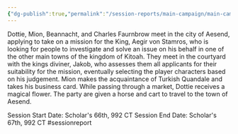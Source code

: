 ```yaml
---
{"dg-publish":true,"permalink":"/session-reports/main-campaign/main-campaign-session-1/"}
---
```



Dottie, Mion, Beannacht, and Charles Faurnbrow meet in the city of Aesend, applying to take on a mission for the King, Aegir von Stamros, who is looking for people to investigate and solve an issue on his behalf in one of the other main towns of the kingdom of Kitoah. They meet in the courtyard with the kings diviner, Jakob, who assesses them all applicants for their suitability for the mission, eventually selecting the player characters based on his judgement. Mion makes the acquaintance of Turkish Quandale and takes his business card. While passing through a market, Dottie receives a magical flower. The party are given a horse and cart to travel to the town of Aesend.

Session Start Date: Scholar's 66th, 992 CT
Session End Date: Scholar's 67th, 992 CT
#sessionreport 